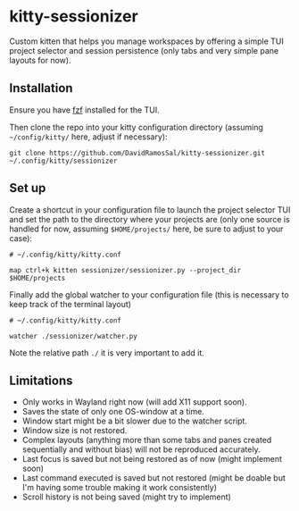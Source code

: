 # kitty-sessionizer
Custom kitten that helps you manage workspaces by offering a simple TUI project selector and session persistence (only tabs and very simple pane layouts for now).

## Installation
Ensure you have [fzf](https://github.com/junegunn/fzf) installed for the TUI.

Then clone the repo into your kitty configuration directory (assuming `~/config/kitty/` here, adjust if necessary):
```
git clone https://github.com/DavidRamosSal/kitty-sessionizer.git ~/.config/kitty/sessionizer
```

## Set up
Create a shortcut in your configuration file to launch the project selector TUI and set the path to the directory where your projects are (only one source is handled for now, assuming `$HOME/projects/` here, be sure to adjust to your case):
```
# ~/.config/kitty/kitty.conf

map ctrl+k kitten sessionizer/sessionizer.py --project_dir $HOME/projects
```

Finally add the global watcher to your configuration file (this is necessary to keep track of the terminal layout)

```
# ~/.config/kitty/kitty.conf

watcher ./sessionizer/watcher.py
```
Note the relative path `./` it is very important to add it.

## Limitations
- Only works in Wayland right now (will add X11 support soon).
- Saves the state of only one OS-window at a time.
- Window start might be a bit slower due to the watcher script.
- Window size is not restored.
- Complex layouts (anything more than some tabs and panes created sequentially and without bias) will not be reproduced accurately.
- Last focus is saved but not being restored as of now (might implement soon) 
- Last command executed is saved but not restored (might be doable but I'm having some trouble making it work consistently)
- Scroll history is not being saved (might try to implement)
